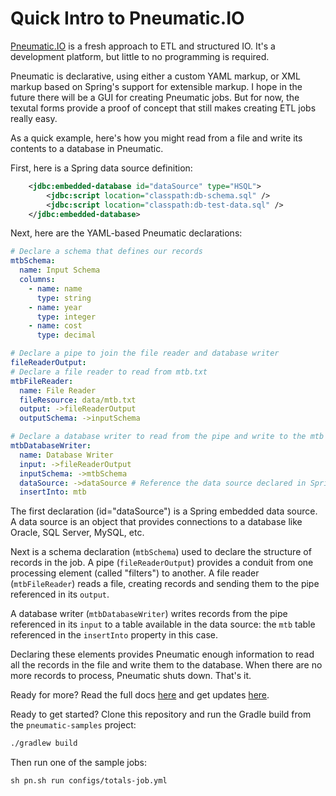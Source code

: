 
# Quick Intro to Pneumatic.IO

[Pneumatic.IO](http://pneumatic.io) is a fresh approach to ETL and structured IO. It's a development platform, but little to no programming is required.

Pneumatic is declarative, using either a custom YAML markup, or XML markup based on Spring's support for extensible markup. I hope in the future there will be a GUI for creating Pneumatic jobs. But for now, the texutal forms provide a proof of concept that still makes creating ETL jobs really easy.

As a quick example, here's how you might read from a file and write its contents to a database in Pneumatic.

First, here is a Spring data source definition:

```XML
	<jdbc:embedded-database id="dataSource" type="HSQL">
		<jdbc:script location="classpath:db-schema.sql" />
		<jdbc:script location="classpath:db-test-data.sql" />
	</jdbc:embedded-database>
```

Next, here are the YAML-based Pneumatic declarations:

```YAML
# Declare a schema that defines our records
mtbSchema:
  name: Input Schema
  columns:
    - name: name
      type: string
    - name: year
      type: integer
    - name: cost
      type: decimal

# Declare a pipe to join the file reader and database writer
fileReaderOutput:
# Declare a file reader to read from mtb.txt
mtbFileReader:
  name: File Reader
  fileResource: data/mtb.txt
  output: ->fileReaderOutput
  outputSchema: ->inputSchema

# Declare a database writer to read from the pipe and write to the mtb table
mtbDatabaseWriter:
  name: Database Writer
  input: ->fileReaderOutput
  inputSchema: ->mtbSchema
  dataSource: ->dataSource # Reference the data source declared in Spring XML
  insertInto: mtb
```

The first declaration (id="dataSource") is a Spring embedded data source. A data source is an object that provides connections to a database like Oracle, SQL Server, MySQL, etc.

Next is a schema declaration (`mtbSchema`)  used to declare the structure of records in the job. A pipe (`fileReaderOutput`) provides a conduit from one processing element (called "filters") to another. A file reader (`mtbFileReader`) reads a file, creating records and sending them to the pipe referenced in its `output`.

A database writer (`mtbDatabaseWriter`) writes records from the pipe referenced in its `input` to a table available in the data source: the `mtb` table referenced in the `insertInto` property in this case.

Declaring these elements provides Pneumatic enough information to read all the records in the file and write them to the database. When there are no more records to process, Pneumatic shuts down. That's it.

Ready for more? Read the full docs [here](http://pneumatic.io/pneumatic/) and get updates [here](http://pneumatic.io/).

Ready to get started? Clone this repository and run the Gradle build from the `pneumatic-samples` project:

```bash
./gradlew build
```

Then run one of the sample jobs:

```
sh pn.sh run configs/totals-job.yml
```

